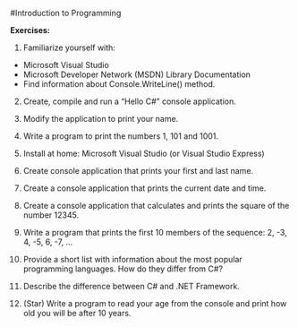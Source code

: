 #Introduction to Programming

**Exercises:**

01. Familiarize yourself with:
 - Microsoft Visual Studio
 - Microsoft Developer Network (MSDN) Library Documentation
 - Find information about Console.WriteLine() method.

02. Create, compile and run a “Hello C#” console application.

03. Modify the application to print your name.

04. Write a program to print the numbers 1, 101 and 1001.

05. Install at home:
Microsoft Visual Studio (or Visual Studio Express)

06. Create console application that prints your first and last name.

07. Create a console application that prints the current date and time.

08. Create a console application that calculates and prints the square of the number 12345.

09. Write a program that prints the first 10 members of the sequence: 2, -3, 4, -5, 6, -7, ...

10. Provide a short list with information about the most popular programming languages. How do they differ from C#?

11. Describe the difference between C# and .NET Framework.

12. (Star) Write a program to read your age from the console and print how old you will be after 10 years.
